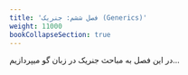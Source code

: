 ```yaml
---
title: 'فصل ششم: جنریک (Generics)'
weight: 11000
bookCollapseSection: true
---
```


در این فصل به مباحث جنریک در زبان گو میپردازیم...